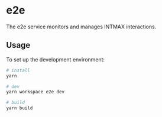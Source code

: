 # e2e

The e2e service monitors and manages INTMAX interactions.

## Usage

To set up the development environment:

```bash
# install
yarn

# dev
yarn workspace e2e dev

# build
yarn build
```
